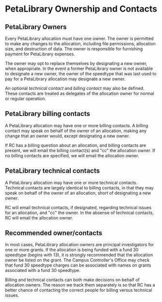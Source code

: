 # PetaLibrary Ownership and Contacts

## PetaLibrary Owners

Every PetaLibrary allocation must have one owner. The owner is permitted
to make any changes to the allocation, including file permissions,
allocation size, and destruction of data. The owner is responsible for
furnishing payment for PetaLibrary expenses.

The owner may opt to replace themselves by designating a new owner, when
appropriate. In the event a former PetaLibrary owner is not available
to designate a new owner, the owner of the speedtype that was last used
to pay for a PetaLibrary allocation may designate a new owner.

An optional _technical contact_ and _billing contact_ may also be defined. These contacts are treated as delegates of the allocation owner for normal or regular operation.

## PetaLibrary billing contacts

A PetaLibrary allocation may have one or more billing contacts. A billing
contact may speak on behalf of the owner of an allocation, making any
change that an owner would, except designating a new owner.

If RC has a billing question about an allocation, and billing contacts
are present, we will email the billing contact(s) and "cc" the
allocation owner. If no billing contacts are specified, we will email
the allocation owner.

## PetaLibrary technical contacts

A PetaLibrary allocation may have one or more technical
contacts. Technical contacts are largely identical to billing contacts,
in that they may speak on behalf of the owner of an allocation, short
of designating a new owner.

RC will email technical contacts, if designated, regarding
technical issues for an allocation, and "cc" the owner. In the absense of technical contacts,
RC will email the allocation owner.

## Recommended owner/contacts

In most cases, PetaLibrary allocation owners are principal investigators
for one or more grants. If the allocation is being funded with a fund 30
speedtype (begins with 13), it is strongly recommended that the allocation
owner be listed on the grant. The Campus Controller's Office may check
that fund 30 speedtype charges can be associated with names on grants
associated with a fund 30 speedtype.

Billing and technical contacts can both make decisions on behalf of
allocation owners. The reason we track them separately is so that
RC has a better chance of contacting the correct people for billing versus
technical issues.

